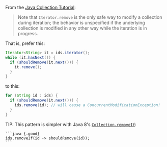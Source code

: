 From the [Java Collection
Tutorial](https://docs.oracle.com/javase/tutorial/collections/interfaces/collection.html):

> Note that `Iterator.remove` is the only safe way to modify a collection during
> iteration; the behavior is unspecified if the underlying collection is
> modified in any other way while the iteration is in progress.

That is, prefer this:

```java {.good}
Iterator<String> it = ids.iterator();
while (it.hasNext()) {
  if (shouldRemove(it.next())) {
    it.remove();
  }
}
```

to this:

```java {.bad}
for (String id : ids) {
  if (shouldRemove(it.next())) {
    ids.remove(id); // will cause a ConcurrentModificationException!
  }
}
```

TIP: This pattern is simpler with Java 8's
[`Collection.removeIf`](https://docs.oracle.com/javase/8/docs/api/java/util/Collection.html#removeIf-java.util.function.Predicate-):

    ```java {.good}
    ids.removeIf(id -> shouldRemove(id));
    ```
